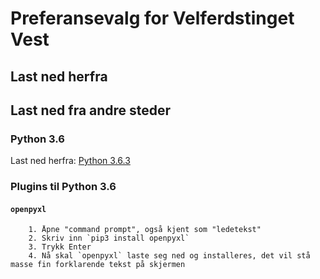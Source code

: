 # Preferansevalg for Velferdstinget Vest

## Last ned herfra

## Last ned fra andre steder
### Python 3.6
Last ned herfra: [Python 3.6.3](https://www.python.org/ftp/python/3.6.3/python-3.6.3.exe "This is a direct donwload link :-)")

### Plugins til Python 3.6
#### `openpyxl`
        1. Åpne "command prompt", også kjent som "ledetekst"
        2. Skriv inn `pip3 install openpyxl`
        3. Trykk Enter
        4. Nå skal `openpyxl` laste seg ned og installeres, det vil stå masse fin forklarende tekst på skjermen
